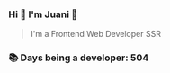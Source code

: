 ### Hi 👋 I&#39;m Juani 🦁

> I&#39;m a Frontend Web Developer SSR

### 📚 Days being a developer: 504
